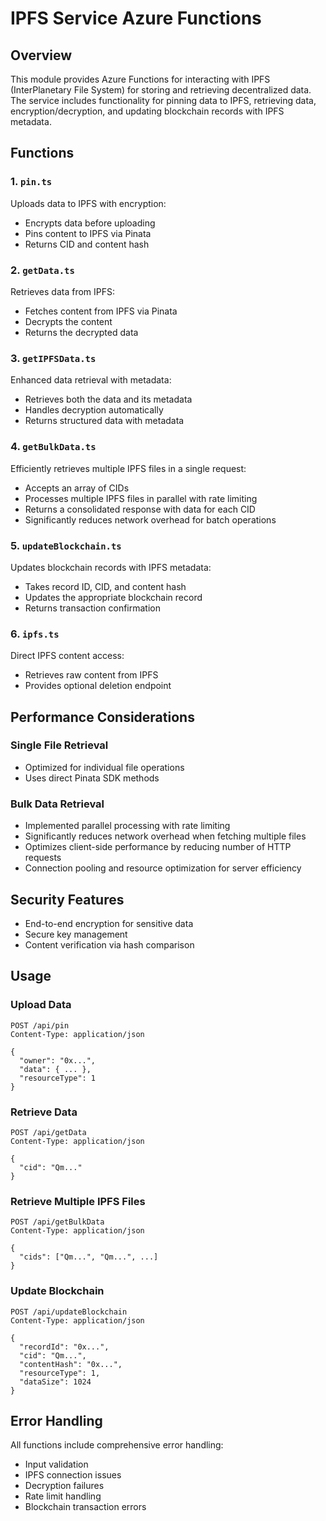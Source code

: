 # IPFS Service Azure Functions

## Overview

This module provides Azure Functions for interacting with IPFS (InterPlanetary File System) for storing and retrieving decentralized data. The service includes functionality for pinning data to IPFS, retrieving data, encryption/decryption, and updating blockchain records with IPFS metadata.

## Functions

### 1. `pin.ts`

Uploads data to IPFS with encryption:

- Encrypts data before uploading
- Pins content to IPFS via Pinata
- Returns CID and content hash

### 2. `getData.ts`

Retrieves data from IPFS:

- Fetches content from IPFS via Pinata
- Decrypts the content
- Returns the decrypted data

### 3. `getIPFSData.ts`

Enhanced data retrieval with metadata:

- Retrieves both the data and its metadata
- Handles decryption automatically
- Returns structured data with metadata

### 4. `getBulkData.ts`

Efficiently retrieves multiple IPFS files in a single request:

- Accepts an array of CIDs
- Processes multiple IPFS files in parallel with rate limiting
- Returns a consolidated response with data for each CID
- Significantly reduces network overhead for batch operations

### 5. `updateBlockchain.ts`

Updates blockchain records with IPFS metadata:

- Takes record ID, CID, and content hash
- Updates the appropriate blockchain record
- Returns transaction confirmation

### 6. `ipfs.ts`

Direct IPFS content access:

- Retrieves raw content from IPFS
- Provides optional deletion endpoint

## Performance Considerations

### Single File Retrieval

- Optimized for individual file operations
- Uses direct Pinata SDK methods

### Bulk Data Retrieval

- Implemented parallel processing with rate limiting
- Significantly reduces network overhead when fetching multiple files
- Optimizes client-side performance by reducing number of HTTP requests
- Connection pooling and resource optimization for server efficiency

## Security Features

- End-to-end encryption for sensitive data
- Secure key management
- Content verification via hash comparison

## Usage

### Upload Data

```http
POST /api/pin
Content-Type: application/json

{
  "owner": "0x...",
  "data": { ... },
  "resourceType": 1
}
```

### Retrieve Data

```http
POST /api/getData
Content-Type: application/json

{
  "cid": "Qm..."
}
```

### Retrieve Multiple IPFS Files

```http
POST /api/getBulkData
Content-Type: application/json

{
  "cids": ["Qm...", "Qm...", ...]
}
```

### Update Blockchain

```http
POST /api/updateBlockchain
Content-Type: application/json

{
  "recordId": "0x...",
  "cid": "Qm...",
  "contentHash": "0x...",
  "resourceType": 1,
  "dataSize": 1024
}
```

## Error Handling

All functions include comprehensive error handling:

- Input validation
- IPFS connection issues
- Decryption failures
- Rate limit handling
- Blockchain transaction errors
